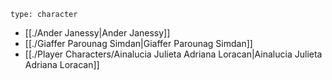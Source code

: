 ```query
type: character
```

- [[./Ander Janessy|Ander Janessy]]
- [[./Giaffer Parounag Simdan|Giaffer Parounag Simdan]]
- [[./Player Characters/Ainalucia Julieta Adriana Loracan|Ainalucia Julieta Adriana Loracan]]
